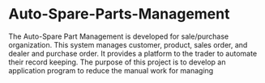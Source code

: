 # Auto-Spare-Parts-Management
The Auto-Spare Part Management is developed for sale/purchase organization. This  system manages customer, product, sales order, and dealer and purchase order. It  provides a platform to the trader to automate their record keeping. The purpose of this  project is to develop an application program to reduce the manual work for managing
